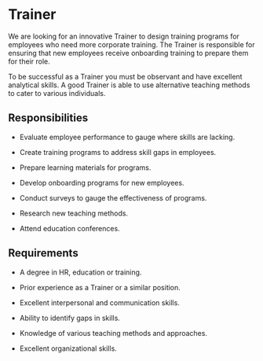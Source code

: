 # Trainer

We are looking for an innovative Trainer to design training programs for employees who need more corporate training. The Trainer is responsible for ensuring that new employees receive onboarding training to prepare them for their role.

To be successful as a Trainer you must be observant and have excellent analytical skills. A good Trainer is able to use alternative teaching methods to cater to various individuals.

## Responsibilities

* Evaluate employee performance to gauge where skills are lacking.

* Create training programs to address skill gaps in employees.

* Prepare learning materials for programs.

* Develop onboarding programs for new employees.

* Conduct surveys to gauge the effectiveness of programs.

* Research new teaching methods.

* Attend education conferences.

## Requirements

* A degree in HR, education or training.

* Prior experience as a Trainer or a similar position.

* Excellent interpersonal and communication skills.

* Ability to identify gaps in skills.

* Knowledge of various teaching methods and approaches.

* Excellent organizational skills.


